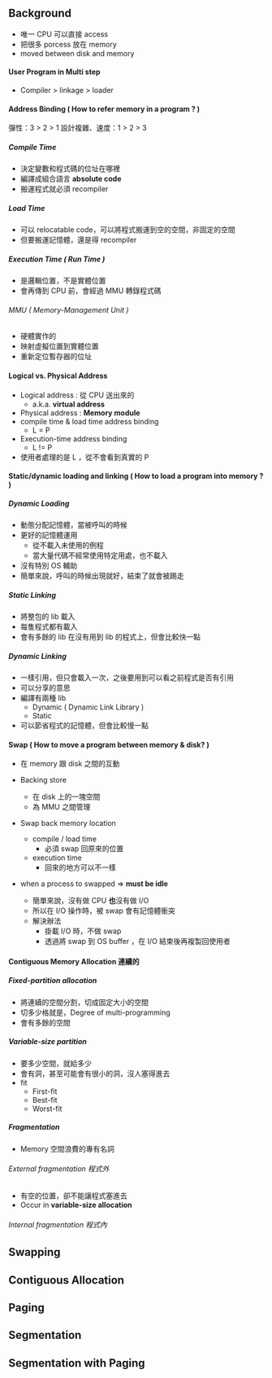 ## Background 

+ 唯一 CPU 可以直接 access 
+ 把很多 porcess 放在 memory 
+ moved between disk and memory

#### User Program in Multi step
+ Compiler > linkage > loader

#### Address Binding ( How to refer memory in a program ? )
彈性：3 > 2 > 1
設計複雜、速度：1 > 2 > 3
##### Compile Time
+ 決定變數和程式碼的位址在哪裡
+ 編譯成組合語言 **absolute code**
+ 搬運程式就必須 recompiler

##### Load Time
+ 可以 relocatable code，可以將程式搬運到空的空間，非固定的空間
+ 但要搬運記憶體，還是得 recompiler

##### Execution Time ( Run Time )
+ 是邏輯位置，不是實體位置
+ 會再傳到 CPU 前，會經過 MMU 轉錄程式碼


###### MMU ( Memory-Management Unit )
+ 硬體實作的
+ 映射虛擬位置到實體位置
+ 重新定位暫存器的位址

#### Logical vs. Physical Address
+ Logical address : 從 CPU 送出來的
	+ a.k.a. **virtual address**
+ Physical address : **Memory module**
+ compile time & load time address binding 
	+ L = P
+ Execution-time address binding
	+ L != P
+ 使用者處理的是 L ，從不會看到真實的 P

#### Static/dynamic loading and linking ( How to load a program into memory ? )
##### Dynamic Loading
+ 動態分配記憶體，當被呼叫的時候
+ 更好的記憶體運用
	+ 從不載入未使用的例程
	+ 當大量代碼不經常使用特定用處，也不載入
+ 沒有特別 OS 輔助
+ 簡單來說，呼叫的時候出現就好，結束了就會被踢走

##### Static Linking 
+ 將整包的 lib 載入
+ 每隻程式都有載入
+ 會有多餘的 lib 在沒有用到 lib 的程式上，但會比較快一點

##### Dynamic Linking
+ 一樣引用，但只會載入一次，之後要用到可以看之前程式是否有引用
+ 可以分享的意思
+ 編譯有兩種 lib
	+ Dynamic ( Dynamic Link Library )
	+ Static
+ 可以節省程式的記憶體，但會比較慢一點

#### Swap ( How to move a program between memory & disk? )
+ 在 memory 跟 disk 之間的互動
+ Backing store 
	+ 在 disk 上的一塊空間
	+ 為 MMU 之間管理

+ Swap back memory location
	+ compile / load time 
		+ 必須 swap 回原來的位置
	+ execution time 
		+ 回來的地方可以不一樣

+ when a process to swapped => **must be idle**
	+ 簡單來說，沒有做 CPU **也**沒有做 I/O
	+ 所以在 I/O 操作時，被 swap 會有記憶體衝突
	+ 解決辦法
		+ 掛載 I/O 時，不做 swap
		+ 透過將 swap 到 OS buffer ，在 I/O 結束後再複製回使用者

#### Contiguous Memory Allocation 連續的
##### Fixed-partition allocation
+ 將連續的空間分割，切成固定大小的空間
+ 切多少格就是，Degree of multi-programming 
+ 會有多餘的空間

##### Variable-size partition
+ 要多少空間，就給多少
+ 會有洞，甚至可能會有很小的洞，沒人塞得進去
+ fit 
	+ First-fit
	+ Best-fit 
	+ Worst-fit

##### Fragmentation 
+ Memory 空間浪費的專有名詞
###### External fragmentation 程式外
+ 有空的位置，卻不能讓程式塞進去
+ Occur in **variable-size allocation**

###### Internal fragmentation 程式內


## Swapping


## Contiguous Allocation
## Paging
## Segmentation
## Segmentation with Paging